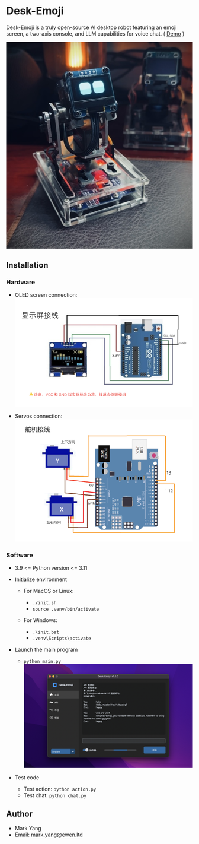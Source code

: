 # Desk-Emoji

Desk-Emoji is a truly open-source AI desktop robot featuring an emoji screen, a two-axis console, and LLM capabilities for voice chat. ( [Demo](https://www.bilibili.com/video/BV1GnsdePEaz/) )

![](images/photo.jpg "photo")

## Installation

### Hardware

* OLED screen connection:
![](images/oled.png "oled")

* Servos connection:
![](images/servo.png "servo")


### Software

* 3.9 <= Python version <= 3.11
* Initialize environment

  * For MacOS or Linux:

    * `./init.sh`
    * `source .venv/bin/activate`
  * For Windows:

    * `.\init.bat`
    * `.venv\Scripts\activate`
* Launch the main program

  * `python main.py`
![](images/gui.png)
* Test code

  * Test action: `python action.py`
  * Test chat:  `python chat.py`

## Author

* Mark Yang
* Email: mark.yang@ewen.ltd
